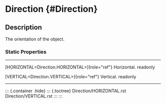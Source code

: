 Direction {#Direction}
=========

Description
-----------

The orientation of the object.

### Static Properties

  -------------------------------------------------- -------------
  [HORIZONTAL\<Direction.HORIZONTAL\>]{role="ref"}   Horizontal.
  readonly                                           

  [VERTICAL\<Direction.VERTICAL\>]{role="ref"}       Vertical.
  readonly                                           
  -------------------------------------------------- -------------

::: {.container .hide}
::: {.toctree}
Direction/HORIZONTAL.rst Direction/VERTICAL.rst
:::
:::
